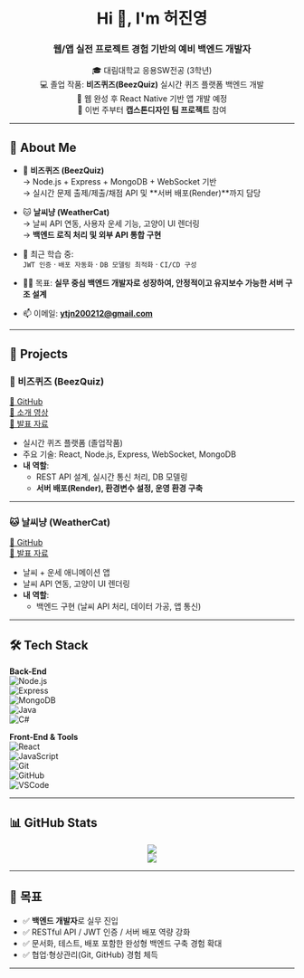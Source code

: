 <h1 align="center">Hi 👋, I'm 허진영</h1>
<h3 align="center">웹/앱 실전 프로젝트 경험 기반의 예비 백엔드 개발자</h3>

<p align="center">
  🎓 대림대학교 응용SW전공 (3학년)<br>
  💻 졸업 작품: <strong>비즈퀴즈(BeezQuiz)</strong> 실시간 퀴즈 플랫폼 백엔드 개발<br>
  📱 웹 완성 후 React Native 기반 앱 개발 예정<br>
  🧠 이번 주부터 <strong>캡스톤디자인 팀 프로젝트</strong> 참여
</p>

---

## 💼 About Me

- 🔭 **비즈퀴즈 (BeezQuiz)**  
  → Node.js + Express + MongoDB + WebSocket 기반  
  → 실시간 문제 출제/제출/채점 API 및 **서버 배포(Render)**까지 담당

- 🐱 **날씨냥 (WeatherCat)**  
  → 날씨 API 연동, 사용자 운세 기능, 고양이 UI 렌더링  
  → **백엔드 로직 처리 및 외부 API 통합 구현**

- 🌱 최근 학습 중:  
  `JWT 인증` · `배포 자동화` · `DB 모델링 최적화` · `CI/CD 구성`

- 👨‍💻 목표: **실무 중심 백엔드 개발자로 성장하여, 안정적이고 유지보수 가능한 서버 구조 설계**

- 📫 이메일: **ytjn200212@gmail.com**

---

## 🚀 Projects

### 🧠 비즈퀴즈 (BeezQuiz)  
[🔗 GitHub](https://github.com/MinJae0528/beezquiz-frontend/tree/develop_jinyoung)  
[🎥 소개 영상](https://drive.google.com/file/d/1p2YSinaZ9oxF2x9QtRRNlXVFuX_GEAwf/view?usp=drive_link)  
[📑 발표 자료](https://www.miricanvas.com/v2/design/14q0mgs)

- 실시간 퀴즈 플랫폼 (졸업작품)
- 주요 기술: React, Node.js, Express, WebSocket, MongoDB
- **내 역할**:  
  - REST API 설계, 실시간 통신 처리, DB 모델링  
  - **서버 배포(Render), 환경변수 설정, 운영 환경 구축**

---

### 🐱 날씨냥 (WeatherCat)  
[🔗 GitHub](https://github.com/keyxxupdaelim/Weather_Cat)  
[📑 발표 자료](https://www.canva.com/design/DAGX7kkmJi4/Onwmd3Li27mOmdQLA02LLA/edit)

- 날씨 + 운세 애니메이션 앱
- 날씨 API 연동, 고양이 UI 렌더링
- **내 역할**:  
  - 백엔드 구현 (날씨 API 처리, 데이터 가공, 앱 통신)

---

## 🛠️ Tech Stack

**Back-End**  
![Node.js](https://img.shields.io/badge/-Node.js-339933?logo=node.js)  
![Express](https://img.shields.io/badge/-Express.js-000000?logo=express)  
![MongoDB](https://img.shields.io/badge/-MongoDB-47A248?logo=mongodb)  
![Java](https://img.shields.io/badge/-Java-007396?logo=java)  
![C#](https://img.shields.io/badge/-C%23-239120?logo=c-sharp)

**Front-End & Tools**  
![React](https://img.shields.io/badge/-React-61DAFB?logo=react)  
![JavaScript](https://img.shields.io/badge/-JavaScript-F7DF1E?logo=javascript)  
![Git](https://img.shields.io/badge/-Git-F05032?logo=git)  
![GitHub](https://img.shields.io/badge/-GitHub-181717?logo=github)  
![VSCode](https://img.shields.io/badge/-VSCode-007ACC?logo=visual-studio-code)

---

## 📊 GitHub Stats

<p align="center">
  <img src="https://github-readme-stats.vercel.app/api?username=keyxxupdaelim&show_icons=true&theme=default" />
  <br />
  <img src="https://github-readme-streak-stats.herokuapp.com/?user=keyxxupdaelim&theme=default" />
</p>

---

## 🎯 목표

- ✅ **백엔드 개발자**로 실무 진입
- ✅ RESTful API / JWT 인증 / 서버 배포 역량 강화
- ✅ 문서화, 테스트, 배포 포함한 완성형 백엔드 구축 경험 확대
- ✅ 협업·형상관리(Git, GitHub) 경험 체득

---
